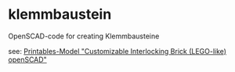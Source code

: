 # klemmbaustein
OpenSCAD-code for creating Klemmbausteine

see: [Printables-Model "Customizable Interlocking Brick (LEGO-like) openSCAD"](https://www.printables.com/model/594467-customizable-interlocking-brick-lego-like-openscad)
